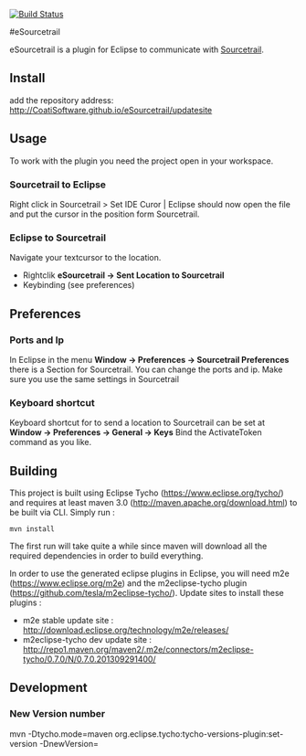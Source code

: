 
[![Build Status](https://travis-ci.org/CoatiSoftware/eSourcetrail.svg?branch=master)](https://travis-ci.org/CoatiSoftware/eSourcetrail)

#eSourcetrail

eSourcetrail is a plugin for Eclipse to communicate with [Sourcetrail](https://Sourcetrail.com).

## Install

add the repository address: http://CoatiSoftware.github.io/eSourcetrail/updatesite

## Usage

To work with the plugin you need the project open in your workspace.

### Sourcetrail to Eclipse

Right click in Sourcetrail > Set IDE Curor | Eclipse should now open the file and put the cursor in the position form Sourcetrail.

### Eclipse to Sourcetrail

Navigate your textcursor to the location.

* Rightclik **eSourcetrail -> Sent Location to Sourcetrail**
* Keybinding (see preferences)

## Preferences

### Ports and Ip

In Eclipse in the menu **Window -> Preferences -> Sourcetrail Preferences** there is a Section for Sourcetrail.
You can change the ports and ip.
Make sure you use the same settings in Sourcetrail

### Keyboard shortcut

Keyboard shortcut for to send a location to Sourcetrail can be set at **Window -> Preferences -> General -> Keys**
Bind the ActivateToken command as you like.

## Building

This project is built using Eclipse Tycho (https://www.eclipse.org/tycho/) and requires at least maven 3.0 (http://maven.apache.org/download.html) to be built via CLI.
Simply run :

    mvn install

The first run will take quite a while since maven will download all the required dependencies in order to build everything.

In order to use the generated eclipse plugins in Eclipse, you will need m2e (https://www.eclipse.org/m2e)
and the m2eclipse-tycho plugin (https://github.com/tesla/m2eclipse-tycho/). Update sites to install these plugins :

* m2e stable update site : http://download.eclipse.org/technology/m2e/releases/
* m2eclipse-tycho dev update site : http://repo1.maven.org/maven2/.m2e/connectors/m2eclipse-tycho/0.7.0/N/0.7.0.201309291400/

## Development

### New Version number

mvn -Dtycho.mode=maven org.eclipse.tycho:tycho-versions-plugin:set-version -DnewVersion=<newVersion>
